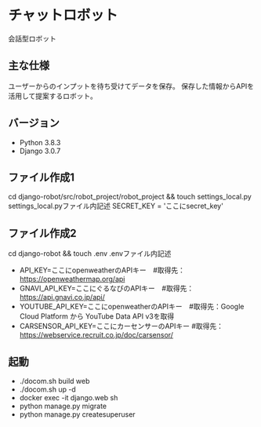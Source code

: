 # チャットロボット
会話型ロボット

## 主な仕様
ユーザーからのインプットを待ち受けてデータを保存。
保存した情報からAPIを活用して提案するロボット。

## バージョン
- Python 3.8.3
- Django 3.0.7

## ファイル作成1
cd django-robot/src/robot_project/robot_project && touch settings_local.py
settings_local.pyファイル内記述
SECRET_KEY = 'ここにsecret_key'

## ファイル作成2
cd django-robot && touch .env
.envファイル内記述
- API_KEY=ここにopenweatherのAPIキー　#取得先：https://openweathermap.org/api
- GNAVI_API_KEY=ここにぐるなびのAPIキー　#取得先：https://api.gnavi.co.jp/api/
- YOUTUBE_API_KEY=ここにopenweatherのAPIキー　#取得先：Google Cloud Platform から YouTube Data API v3を取得
- CARSENSOR_API_KEY=ここにカーセンサーのAPIキー #取得先：https://webservice.recruit.co.jp/doc/carsensor/

## 起動
- ./docom.sh build web
- ./docom.sh up -d
- docker exec -it django.web sh
- python manage.py migrate
- python manage.py createsuperuser